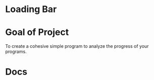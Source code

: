 # Loading Bar


# Goal of Project

To create a cohesive simple program to analyze the progress of your programs. 

# Docs



